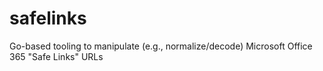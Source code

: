 # safelinks
Go-based tooling to manipulate (e.g., normalize/decode) Microsoft Office 365 "Safe Links" URLs
